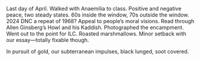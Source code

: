 Last day of April. Walked with Anaemilia to class. Positive and negative peace, two steady states. 60s inside the window, 70s outside the window. 2024 DNC a repeat of 1968? Appeal to people’s moral visions. Read through Allen Ginsberg’s Howl and his Kaddish. Photographed the encampment. Went out to the point for ILC. Roasted marshmallows. Minor setback with our essay—totally fixable though.

In pursuit of gold, our subterranean impulses, black lunged, soot covered.
